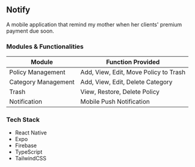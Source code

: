 ## Notify

A mobile application that remind my mother when her clients' premium payment due soon.

### Modules & Functionalities

| Module              | Function Provided                     |
| ------------------- | ------------------------------------- |
| Policy Management   | Add, View, Edit, Move Policy to Trash |
| Category Management | Add, View, Edit, Delete Category      |
| Trash               | View, Restore, Delete Policy          |
| Notification        | Mobile Push Notification              |

### Tech Stack

- React Native
- Expo
- Firebase
- TypeScript
- TailwindCSS
